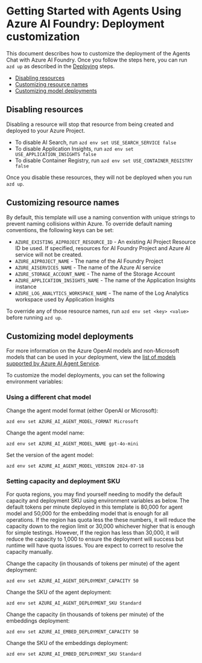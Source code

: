 
# Getting Started with Agents Using Azure AI Foundry: Deployment customization

This document describes how to customize the deployment of the Agents Chat with Azure AI Foundry. Once you follow the steps here, you can run `azd up` as described in the [Deploying](./../README.md#deploying-steps) steps.

* [Disabling resources](#disabling-resources)
* [Customizing resource names](#customizing-resource-names)
* [Customizing model deployments](#customizing-model-deployments)

## Disabling resources

Disabling a resource will stop that resource from being created and deployed to your Azure Project. 

* To disable AI Search, run `azd env set USE_SEARCH_SERVICE false`
* To disable Application Insights, run `azd env set USE_APPLICATION_INSIGHTS false`
* To disable Container Registry, run `azd env set USE_CONTAINER_REGISTRY false`

Once you disable these resources, they will not be deployed when you run `azd up`.

## Customizing resource names

By default, this template will use a naming convention with unique strings to prevent naming collisions within Azure.
To override default naming conventions, the following keys can be set:

* `AZURE_EXISTING_AIPROJECT_RESOURCE_ID` - An existing AI Project Resource ID be used.   If specified, resources for AI Foundry Project and Azure AI service will not be created.
* `AZURE_AIPROJECT_NAME` - The name of the AI Foundry Project
* `AZURE_AISERVICES_NAME` - The name of the Azure AI service
* `AZURE_STORAGE_ACCOUNT_NAME` - The name of the Storage Account
* `AZURE_APPLICATION_INSIGHTS_NAME` - The name of the Application Insights instance
* `AZURE_LOG_ANALYTICS_WORKSPACE_NAME` - The name of the Log Analytics workspace used by Application Insights

To override any of those resource names, run `azd env set <key> <value>` before running `azd up`.

## Customizing model deployments

For more information on the Azure OpenAI models and non-Microsoft models that can be used in your deployment, view the [list of models supported by Azure AI Agent Service](https://learn.microsoft.com/azure/ai-services/agents/concepts/model-region-support).

To customize the model deployments, you can set the following environment variables:

### Using a different chat model

Change the agent model format (either OpenAI or Microsoft):

```shell
azd env set AZURE_AI_AGENT_MODEL_FORMAT Microsoft
```

Change the agent model name:

```shell
azd env set AZURE_AI_AGENT_MODEL_NAME gpt-4o-mini
```

Set the version of the agent model:

```shell
azd env set AZURE_AI_AGENT_MODEL_VERSION 2024-07-18
```

### Setting capacity and deployment SKU

For quota regions, you may find yourself needing to modify the default capacity and deployment SKU using environment variables as below. The default tokens per minute deployed in this template is 80,000 for agent model and 50,000 for the embedding model that is enough for all operations.  If the region has quota less the these numbers, it will reduce the capacity down to the region limit or 30,000 whichever higher that is enough for simple testings. However, If the region has less than 30,000, it will reduce the capacity to 1,000 to ensure the deployment will success but runtime will have quota issues.  You are expect to correct to resolve the capacity manually.

Change the capacity (in thousands of tokens per minute) of the agent deployment:

```shell
azd env set AZURE_AI_AGENT_DEPLOYMENT_CAPACITY 50
```

Change the SKU of the agent deployment:

```shell
azd env set AZURE_AI_AGENT_DEPLOYMENT_SKU Standard
```

Change the capacity (in thousands of tokens per minute) of the embeddings deployment:

```shell
azd env set AZURE_AI_EMBED_DEPLOYMENT_CAPACITY 50
```

Change the SKU of the embeddings deployment:

```shell
azd env set AZURE_AI_EMBED_DEPLOYMENT_SKU Standard